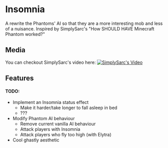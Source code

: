 # Insomnia
A rewrite the Phantoms' AI so that they are a more interesting mob and less of a nuisance. Inspired by SimplySarc's "How SHOULD HAVE Minecraft Phantom worked?"

## Media
You can checkout SimplySarc's video here: 
[![SimplySarc's Video](https://img.youtube.com/vi/30BmmdCnc3A/0.jpg)](https://www.youtube.com/watch?v=30BmmdCnc3A)

## Features
#### TODO:
* Implement an Insomnia status effect
  * Make it harder/take longer to fall asleep in bed
  * ???
* Modify Phantom AI behaviour 
  * Remove current vanilla AI behaviour 
  * Attack players with Insomnia 
  * Attack players who fly too high (with Elytra)
* Cool ghastly aesthetic 
